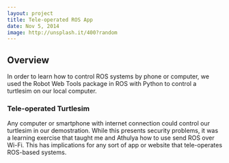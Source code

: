 ```yaml
---
layout: project
title: Tele-operated ROS App
date: Nov 5, 2014
image: http://unsplash.it/400?random
---
```


## Overview
In order to learn how to control ROS systems by phone or computer, we used the Robot Web Tools package in ROS with Python to control a turtlesim on our local computer.

### Tele-operated Turtlesim
Any computer or smartphone with internet connection could control our turtlesim in our demostration. While this presents security problems, it was a learning exercise that taught me and Athulya how to use send ROS over Wi-Fi. This has implications for any sort of app or website that tele-operates ROS-based systems.


